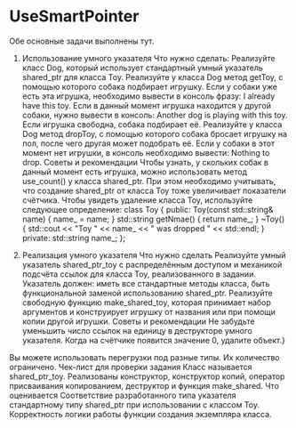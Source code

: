 # UseSmartPointer
Обе основные задачи выполнены тут.

1. Использование умного указателя
Что нужно сделать: 
Реализуйте класс Dog, который использует стандартный умный указатель shared_ptr для класса Toy.
Реализуйте у класса Dog метод getToy, с помощью которого собака подбирает игрушку. 
Если у собаки уже есть эта игрушка, необходимо вывести в консоль фразу: I already have this toy.
Если в данный момент игрушка находится у другой собаки, нужно вывести в консоль: Another dog is playing with this toy.
Если игрушка свободна, собака подбирает её.
Реализуйте у класса Dog метод dropToy, с помощью которого собака бросает игрушку на пол, после чего другая может подобрать её. 
Если у собаки в этот момент нет игрушки, в консоль необходимо вывести: Nothing to drop.
Советы и рекомендации
Чтобы узнать, у скольких собак в данный момент есть игрушка, можно использовать метод use_count() у класса shared_ptr. При этом необходимо учитывать, что создание shared_ptr от класса Toy тоже увеличивает показатели счётчика.
Чтобы увидеть удаление класса Toy, используйте следующее определение:
class Toy {
public:
   Toy(const std::string& name) {
       name_ = name;
   }
   std::string getNmae() {
       return name_;
   }
   ~Toy() {
       std::cout << "Toy " << name_ << " was dropped " << std::endl;
   }
private:
   std::string name_;
};

2. Реализация умного указателя
Что нужно сделать
Реализуйте умный указатель shared_ptr_toy с распределённым доступом и механикой подсчёта ссылок для класса Toy, реализованного в задании. 
Указатель должен: 
иметь все стандартные методы класса,
быть функциональной заменой использованию shared_ptr<Toy>.
Реализуйте свободную функцию make_shared_toy, которая принимает набор аргументов и конструирует игрушку от названия или при помощи копии другой игрушки.
Советы и рекомендации
Не забудьте уменьшить число ссылок на единицу в деструкторе умного указателя. Когда на счётчике появится значение 0, удалите объект.} 

Вы можете использовать перегрузки под разные типы. Их количество ограничено.
Чек-лист для проверки задания
Класс называется shared_ptr_toy.
Реализованы конструктор, конструктор копий, оператор присваивания копированием, деструктор и функция make_shared.
Что оценивается
Соответствие разработанного типа указателя стандартному типу shared_ptr при использовании с классом Toy.
Корректность логики работы функции создания экземпляра класса.
